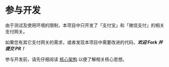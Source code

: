 # 参与开发

由于测试及使用环境的限制，本项目中只开发了「支付宝」和「微信支付」的相关支付网关。

如果您有其它支付网关的需求，或者发现本项目中需要改进的代码，**_欢迎 Fork 并提交 PR！_**

参与开发前，请先仔细阅读 [核心架构](/docs/v3/kernel/rocket.md) 以便了解相关核心思想。
